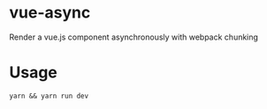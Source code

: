 # vue-async

Render a vue.js component asynchronously with webpack chunking

# Usage

```
yarn && yarn run dev
```
